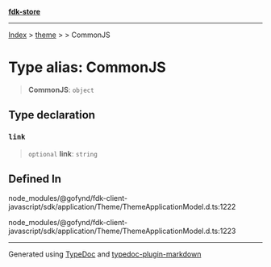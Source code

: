 [**fdk-store**](../../../README.md)
***

[Index](../../../API.md) > [theme](../../README.md) > [<internal>](../README.md) > CommonJS

# Type alias: CommonJS

> **CommonJS**: `object`

## Type declaration

### `link`

> `optional` **link**: `string`

## Defined In

node\_modules/@gofynd/fdk-client-javascript/sdk/application/Theme/ThemeApplicationModel.d.ts:1222

node\_modules/@gofynd/fdk-client-javascript/sdk/application/Theme/ThemeApplicationModel.d.ts:1223

***
Generated using [TypeDoc](https://typedoc.org/) and [typedoc-plugin-markdown](https://www.npmjs.com/package/typedoc-plugin-markdown)
